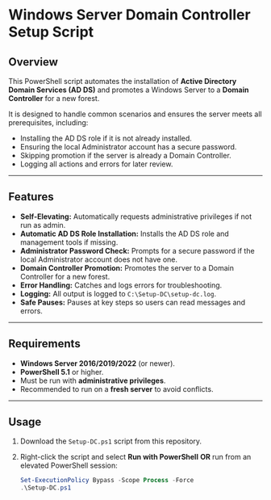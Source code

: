 # Windows Server Domain Controller Setup Script

## Overview

This PowerShell script automates the installation of **Active Directory Domain Services (AD DS)** and promotes a Windows Server to a **Domain Controller** for a new forest.  

It is designed to handle common scenarios and ensures the server meets all prerequisites, including:

- Installing the AD DS role if it is not already installed.  
- Ensuring the local Administrator account has a secure password.  
- Skipping promotion if the server is already a Domain Controller.  
- Logging all actions and errors for later review.  

---

## Features

- **Self-Elevating:** Automatically requests administrative privileges if not run as admin.  
- **Automatic AD DS Role Installation:** Installs the AD DS role and management tools if missing.  
- **Administrator Password Check:** Prompts for a secure password if the local Administrator account does not have one.  
- **Domain Controller Promotion:** Promotes the server to a Domain Controller for a new forest.  
- **Error Handling:** Catches and logs errors for troubleshooting.  
- **Logging:** All output is logged to `C:\Setup-DC\setup-dc.log`.  
- **Safe Pauses:** Pauses at key steps so users can read messages and errors.  

---

## Requirements

- **Windows Server 2016/2019/2022** (or newer).  
- **PowerShell 5.1** or higher.  
- Must be run with **administrative privileges**.  
- Recommended to run on a **fresh server** to avoid conflicts.  

---

## Usage

1. Download the `Setup-DC.ps1` script from this repository.  
2. Right-click the script and select **Run with PowerShell** **OR** run from an elevated PowerShell session:  

   ```powershell
   Set-ExecutionPolicy Bypass -Scope Process -Force
   .\Setup-DC.ps1
